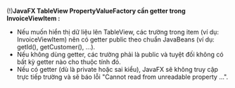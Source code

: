 (!)**JavaFX TableView PropertyValueFactory cần getter trong InvoiceViewItem :**
- Nếu muốn hiển thị dữ liệu lên TableView, các trường trong item (ví dụ: InvoiceViewItem) nên có getter public theo chuẩn JavaBeans (ví dụ: getId(), getCustomer(), ...).
- Nếu không dùng getter, các trường phải là public và tuyệt đối không có bất kỳ getter nào cho thuộc tính đó.
- Nếu có getter (dù là private hoặc sai kiểu), JavaFX sẽ không truy cập trực tiếp trường và sẽ báo lỗi "Cannot read from unreadable property ...".
